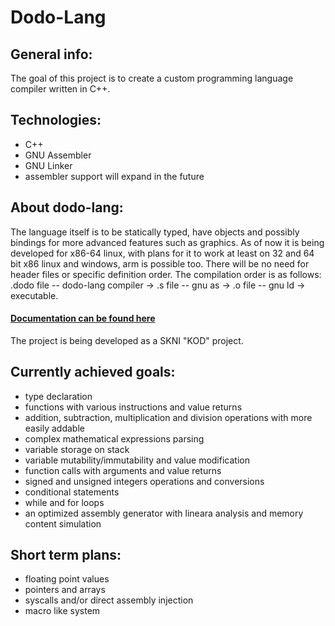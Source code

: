 # Dodo-Lang

## General info:
The goal of this project is to create a custom programming language compiler written in C++.

## Technologies:
- C++
- GNU Assembler
- GNU Linker
- assembler support will expand in the future

## About dodo-lang:
The language itself is to be statically typed, have objects and possibly bindings for more advanced features such as graphics. As of now it is being developed for x86-64 linux, with plans for it to work at least on 32 and 64 bit x86 linux and windows, arm is possible too. There will be no need for header files or specific definition order. The compilation order is as follows: .dodo file -- dodo-lang compiler -> .s file -- gnu as -> .o file -- gnu ld -> executable.

#### [Documentation can be found here](./Dodo-lang/documentation/Index.md)


The project is being developed as a SKNI "KOD" project.


## Currently achieved goals:
- type declaration
- functions with various instructions and value returns
- addition, subtraction, multiplication and division operations with more easily addable
- complex mathematical expressions parsing
- variable storage on stack
- variable mutability/immutability and value modification
- function calls with arguments and value returns
- signed and unsigned integers operations and conversions
- conditional statements
- while and for loops
- an optimized assembly generator with lineara analysis and memory content simulation

## Short term plans:

- floating point values
- pointers and arrays
- syscalls and/or direct assembly injection
- macro like system
